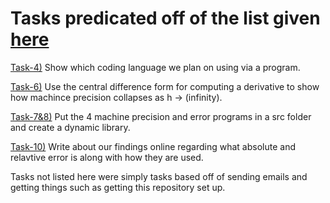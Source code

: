 # Tasks predicated off of the list given [here](https://jvkoebbe.github.io/math4610/tasksheets/html/tasksheet_01.html)

[Task-4)](https://github.com/adflanders/math4610/blob/master/hw_toc/task_sheet_1/task_4.cpp) Show which coding language we plan on using via a program.

[Task-6)](https://github.com/adflanders/math4610/blob/master/hw_toc/task_sheet_1/task_6.cpp) Use the central difference form for computing a derivative to show how machince precision collapses as h -> (infinity). 

[Task-7&8)](https://github.com/adflanders/math4610/tree/master/src) Put the 4 machine precision and error programs in a src folder and create a dynamic library.

[Task-10)](https://github.com/adflanders/math4610/blob/master/hw_toc/task_sheet_1/task_10.txt) Write about our findings online regarding what absolute and relavtive error is along with how they are used.

Tasks not listed here were simply tasks based off of sending emails and getting things such as getting this repository set up.
